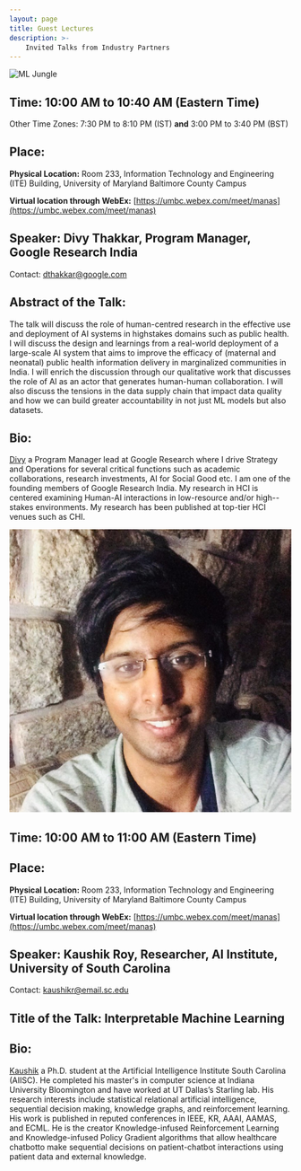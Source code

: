 ```yaml
---
layout: page
title: Guest Lectures
description: >-
    Invited Talks from Industry Partners
---
```


![ML Jungle](/assets/images/divy.png)

## Time: 10:00 AM to 10:40 AM (Eastern Time) 
Other Time Zones: 7:30 PM to 8:10 PM (IST) __and__ 3:00 PM to 3:40 PM (BST)

## Place: 
__Physical Location:__ Room 233, Information Technology and Engineering (ITE) Building, University of Maryland Baltimore County Campus


__Virtual location through WebEx:__ [https://umbc.webex.com/meet/manas](https://umbc.webex.com/meet/manas) 

## Speaker: Divy Thakkar, Program Manager, Google Research India
Contact: dthakkar@google.com

## Abstract of the Talk:
The talk will discuss the role of human-centred research in the effective use and deployment of AI systems in highstakes domains such as public health. I will discuss the design and learnings from a real-world deployment of a large-scale AI system that aims to improve the efficacy of (maternal and neonatal) public health information delivery in marginalized communities in India. I will enrich the discussion through our qualitative work that discusses the role of AI as an actor that generates human-human collaboration. I will also discuss the tensions in the data supply chain that impact data quality and how we can build greater accountability in not just ML models but also datasets.

## Bio:
[Divy](https://sites.google.com/view/divythakkar/home) a Program Manager lead at Google Research where I drive Strategy and Operations for several critical functions such as academic collaborations, research investments, AI for Social Good etc. I am one of the founding members of Google Research India. My research in HCI is centered examining Human-AI interactions in low-resource and/or high--stakes environments. My research has been published at top-tier HCI venues such as CHI.



![ML Jungle](/assets/images/kroy.jpg)

## Time: 10:00 AM to 11:00 AM (Eastern Time) 

## Place: 
__Physical Location:__ Room 233, Information Technology and Engineering (ITE) Building, University of Maryland Baltimore County Campus


__Virtual location through WebEx:__ [https://umbc.webex.com/meet/manas](https://umbc.webex.com/meet/manas) 

## Speaker: Kaushik Roy, Researcher, AI Institute, University of South Carolina
Contact: kaushikr@email.sc.edu

## Title of the Talk: Interpretable Machine Learning


## Bio:
[Kaushik](https://scholar.google.com/citations?user=LpOo_IUAAAAJ&hl=en) a Ph.D. student at the Artificial Intelligence Institute South Carolina (AIISC). He completed his master's in computer science at Indiana University Bloomington and have worked at UT Dallas’s Starling lab. His research interests include statistical relational artificial intelligence, sequential decision making, knowledge graphs, and reinforcement learning. His work is published in reputed conferences in IEEE, KR, AAAI, AAMAS, and ECML. He is the creator Knowledge-infused Reinforcement Learning and Knowledge-infused Policy Gradient algorithms that allow healthcare chatbotto make sequential decisions on patient-chatbot interactions using patient data and external knowledge. 